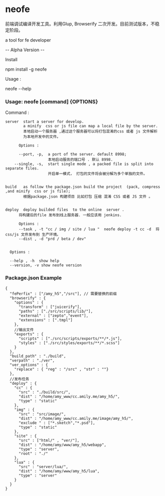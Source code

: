 # neofe


前端调试编译开发工具。利用Glup, Browserify 二次开发。目前测试版本，不稳定阶段。

a tool for fe developer

-- Alpha Version --

Install

npm install -g neofe

Usage :

neofe --help

### Usage: neofe [command] {OPTIONS}

Command :

    server  start a server for develop.   
            a minify  css or js file can map a local file by the server.
            本地启动一个服务器 ,通过这个服务器可以将打包混淆的css 或者 js 文件解析
            为本地开发中的文件。

          Options :

          --port, -p,  a port of the server. default 8998;
                       本地启动服务的端口号 . 默认 8998.
        --single, -s,  start single mode , a packed file is split into  separate files.
                       开启单一模式， 打包的文件将会被分解为多个单独的文件。


    build   as follow the package.json build the project  (pack, compress ,and minify  css or js file);
            根据package.json 构建项目 比如打包 压缩 混淆 CSS 或者 JS 文件 。


    deploy  deploy builded files  to the online  server .
          将构建后的file 发布到线上服务器. 一般应该用 jenkins.

          Options :
          --task , -t "cc / img / site / lua "  neofe deploy -t cc -d  将css/js 文件发布到 生产环境。
          --dist , -d "prd / beta / dev"


      Options :

      --help , -h  show help
      --version, -v show neofe version


### Package.json Example

    {
      "fePerfix" : ["/amy_h5","/src"], // 需要替换的前缀
      "browserify" : {
        "options" : {
          "transform" : ["juicerify"],
          "paths" : ["./src/scripts/lib/"],
          "external" : ["zepto","event"],
          "extensions" : [".tmpl"]
        },
        //输出文件
        "exports" : {
          "scripts" : ["./src/scripts/exports/**/*.js"],
          "styles" : ["./src/styles/exports/**/*.scss"]
        }
      },
      "build_path" : "./build",
      "verpath" : "./ver",
      "ver_options" : {
        "replace" : { "reg" : "/src" , "str" : ""}
      },
      //发布任务
      "deploy" : {
        "cc" : {
          "src" : "./build/src/",
          "dist" : "/home/amy_www/cc.amily.me/amy_h5/",
          "type" : "static"
        },
        "img" : {
          "src" : "src/image/",
          "dist" : "/home/amy_www/cc.amily.me/image/amy_h5/",
          "exclude " : ["*.sketch","*.psd"],
          "type" : "static"
        },
        "site" : {
          "src" : ["html/" , "ver/"],
          "dist" : "/home/amy/www/amy_h5/webapp",
          "type" : "server",
          "root" : "./"
        },
        "lua" : {
          "src" : "server/lua/",
          "dist" : "/home/amy/www/amy_h5/lua",
          "type" : "server"
        }
      }
    }
